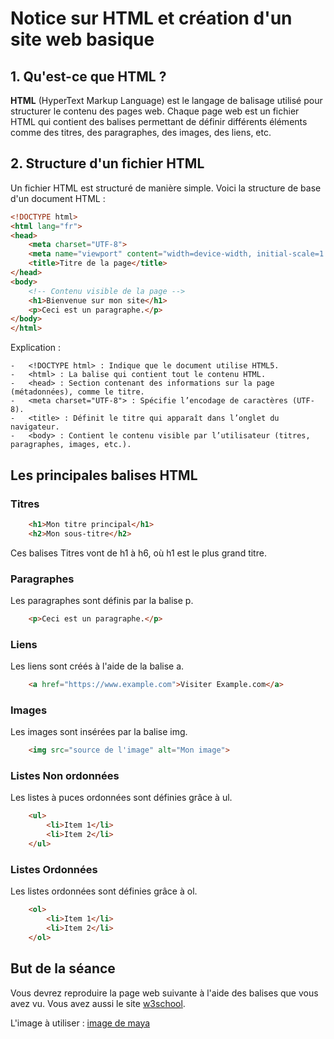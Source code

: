 # Notice sur HTML et création d'un site web basique

## 1. Qu'est-ce que HTML ?

**HTML** (HyperText Markup Language) est le langage de balisage utilisé pour structurer le contenu des pages web. Chaque page web est un fichier HTML qui contient des balises permettant de définir différents éléments comme des titres, des paragraphes, des images, des liens, etc.

## 2. Structure d'un fichier HTML

Un fichier HTML est structuré de manière simple. Voici la structure de base d'un document HTML :

```html
<!DOCTYPE html>
<html lang="fr">
<head>
    <meta charset="UTF-8">
    <meta name="viewport" content="width=device-width, initial-scale=1.0">
    <title>Titre de la page</title>
</head>
<body>
    <!-- Contenu visible de la page -->
    <h1>Bienvenue sur mon site</h1>
    <p>Ceci est un paragraphe.</p>
</body>
</html>
```

Explication :

	-	<!DOCTYPE html> : Indique que le document utilise HTML5.
	-	<html> : La balise qui contient tout le contenu HTML.
	-	<head> : Section contenant des informations sur la page (métadonnées), comme le titre.
	-	<meta charset="UTF-8"> : Spécifie l’encodage de caractères (UTF-8).
	-	<title> : Définit le titre qui apparaît dans l’onglet du navigateur.
	-	<body> : Contient le contenu visible par l’utilisateur (titres, paragraphes, images, etc.).

## Les principales balises HTML

### Titres

```html
    <h1>Mon titre principal</h1>
    <h2>Mon sous-titre</h2>
```
Ces balises Titres vont de h1 à h6, où h1 est le plus grand titre.

### Paragraphes

Les paragraphes sont définis par la balise p.

```html
    <p>Ceci est un paragraphe.</p>
```

### Liens

Les liens sont créés à l'aide de la balise a.

```html
    <a href="https://www.example.com">Visiter Example.com</a>
```

### Images

Les images sont insérées par la balise img.

```html
    <img src="source de l'image" alt="Mon image">
```

### Listes Non ordonnées

Les listes à puces ordonnées sont définies grâce à ul.

```html
    <ul>
        <li>Item 1</li>
        <li>Item 2</li>
    </ul>
```

### Listes Ordonnées

Les listes ordonnées sont définies grâce à ol.

```html
    <ol>
        <li>Item 1</li>
        <li>Item 2</li>
    </ol>
```

## But de la séance

Vous devrez reproduire la page web suivante à l'aide des balises que vous avez vu.
Vous avez aussi le site [w3school](https://www.w3schools.com/html/).

L'image à utiliser : [image de maya](./maya.png)
